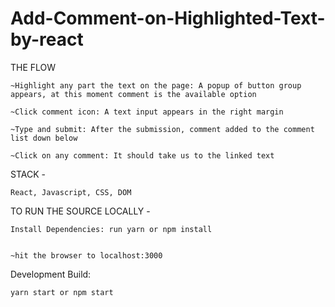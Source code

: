 # Add-Comment-on-Highlighted-Text-by-react

THE FLOW

    ~Highlight any part the text on the page: A popup of button group appears, at this moment comment is the available option

    ~Click comment icon: A text input appears in the right margin

    ~Type and submit: After the submission, comment added to the comment list down below

    ~Click on any comment: It should take us to the linked text


STACK -

    React, Javascript, CSS, DOM


TO RUN THE SOURCE LOCALLY -

    Install Dependencies: run yarn or npm install


    ~hit the browser to localhost:3000

Development Build:

    yarn start or npm start
